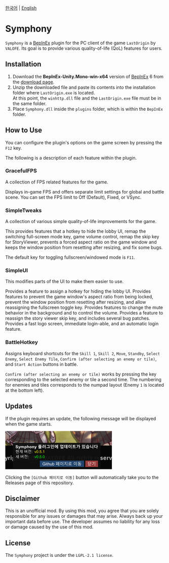 [한국어](README.ko.md) | [English](README.md)

# Symphony
`Symphony` is a [BepInEx](https://github.com/BepInEx/BepInEx) plugin for the PC client of the game `LastOrigin` by `VALOFE`.
Its goal is to provide various quality-of-life (QoL) features for users.

## Installation
1. Download the **BepInEx-Unity.Mono-win-x64** version of [BepInEx](https://github.com/BepInEx/BepInEx) 6 from the [download page](https://github.com/BepInEx/BepInEx/releases/tag/v6.0.0-pre.2).
2. Unzip the downloaded file and paste its contents into the installation folder where `LastOrigin.exe` is located.\
At this point, the `winhttp.dll` file and the `LastOrigin.exe` file must be in the same folder.
3. Place `Symphony.dll` inside the `plugins` folder, which is within the `BepInEx` folder.

## How to Use
You can configure the plugin's options on the game screen by pressing the `F12` key.

The following is a description of each feature within the plugin.

### GracefulFPS
A collection of FPS related features for the game.

Displays in-game FPS and offers separate limit settings for global and battle scene.
You can set the FPS limit to Off (Default), Fixed, or VSync.

### SimpleTweaks
A collection of various simple quality-of-life improvements for the game.

This provides features that a hotkey to hide the lobby UI, remap the switching full-screen mode key, game volume control, remap the skip key for StoryViewer, prevents a forced aspect ratio on the game window and keeps the window position from resetting after resizing, and fix some bugs.

The default key for toggling fullscreen/windowed mode is `F11`.

### SimpleUI
This modifies parts of the UI to make them easier to use.

Provides a feature to assign a hotkey for hiding the lobby UI.
Provides features to prevent the game window's aspect ratio from being locked, prevent the window position from resetting after resizing, and allow reassigning the fullscreen toggle key.
Provides features to change the mute behavior in the background and to control the volume.
Provides a feature to reassign the story viewer skip key, and includes several bug patches.
Provides a fast logo screen, immediate login-able, and an automatic login feature.

### BattleHotkey
Assigns keyboard shortcuts for the `Skill 1`, `Skill 2`, `Move`, `Standby`, `Select Enemy`, `Select Enemy Tile`, `Confirm (after selecting an enemy or tile)`, and `Start Action` buttons in battle.

`Confirm (after selecting an enemy or tile)` works by pressing the key corresponding to the selected enemy or tile a second time.
The numbering for enemies and tiles corresponds to the numpad layout (Enemy `1` is located at the bottom left).


## Updates
If the plugin requires an update, the following message will be displayed when the game starts.

![Update Screen](doc/update.png)

Clicking the `[Github 페이지로 이동]` button will automatically take you to the Releases page of this repository.

## Disclaimer
This is an unofficial mod. By using this mod, you agree that you are solely responsible for any issues or damages that may arise. Always back up your important data before use. The developer assumes no liability for any loss or damage caused by the use of this mod.

## License
The `Symphony` project is under the `LGPL-2.1 license`.
